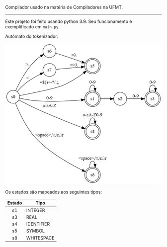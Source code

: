 Compilador usado na matéria de Compiladores na UFMT.

---

Este projeto foi feito usando python 3.9. Seu funcionamento é exemplificado em `main.py`.  

Autômato do tokenizador:

![tokenizador](/dados/tokenizer.png)

Os estados são mapeados aos seguintes tipos:

| Estado | Tipo       |
|:------:|------------|
| s1     | INTEGER    |
| s3     | REAL       |
| s4     | IDENTIFIER |
| s5     | SYMBOL     |
| s8     | WHITESPACE |
